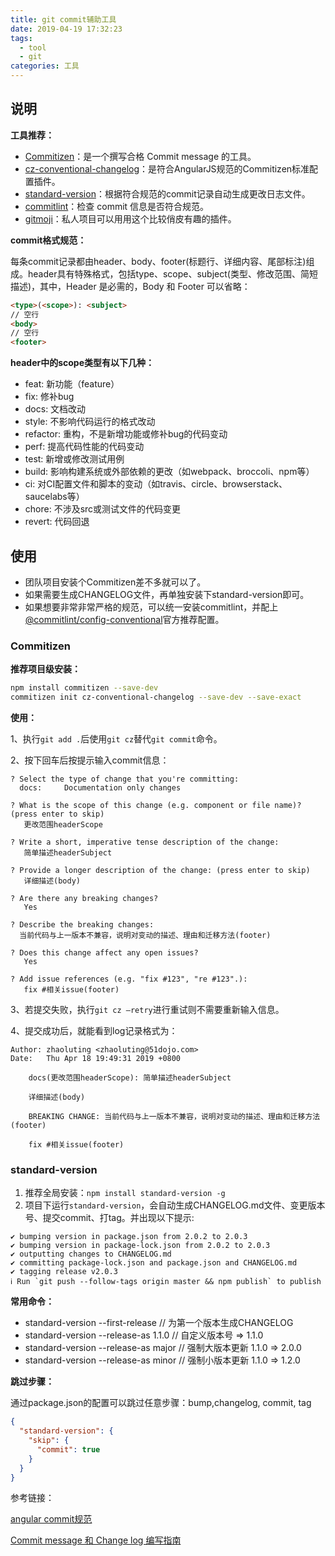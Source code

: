 ```yaml
---
title: git commit辅助工具
date: 2019-04-19 17:32:23
tags:
  - tool
  - git
categories: 工具
---
```


## 说明

**工具推荐：**

- [Commitizen](https://github.com/commitizen/cz-cli)：是一个撰写合格 Commit message 的工具。
- [cz-conventional-changelog](https://github.com/commitizen/cz-conventional-changelog)：是符合AngularJS规范的Commitizen标准配置插件。
- [standard-version](https://github.com/conventional-changelog/standard-version)：根据符合规范的commit记录自动生成更改日志文件。
- [commitlint](https://github.com/conventional-changelog/commitlint)：检查 commit 信息是否符合规范。
- [gitmoji](https://github.com/carloscuesta/gitmoji)：私人项目可以用用这个比较俏皮有趣的插件。

<!--more-->

**commit格式规范：**

每条commit记录都由header、body、footer(标题行、详细内容、尾部标注)组成。header具有特殊格式，包括type、scope、subject(类型、修改范围、简短描述)，其中，Header 是必需的，Body 和 Footer 可以省略：

```html
<type>(<scope>): <subject>
// 空行
<body>
// 空行
<footer>
```

**header中的scope类型有以下几种：**

- feat: 新功能（feature）
- fix: 修补bug 
- docs: 文档改动
- style: 不影响代码运行的格式改动
- refactor: 重构，不是新增功能或修补bug的代码变动
- perf: 提高代码性能的代码变动
- test: 新增或修改测试用例
- build: 影响构建系统或外部依赖的更改（如webpack、broccoli、npm等）
- ci: 对CI配置文件和脚本的变动（如travis、circle、browserstack、saucelabs等）
- chore: 不涉及src或测试文件的代码变更 
- revert: 代码回退



## 使用

- 团队项目安装个Commitizen差不多就可以了。
- 如果需要生成CHANGELOG文件，再单独安装下standard-version即可。
- 如果想要非常非常严格的规范，可以统一安装commitlint，并配上[@commitlint/config-conventional](https://github.com/conventional-changelog/commitlint/blob/master/@commitlint/config-conventional)官方推荐配置。

### Commitizen

**推荐项目级安装：**

```bash
npm install commitizen --save-dev
commitizen init cz-conventional-changelog --save-dev --save-exact
```

**使用：**

1、执行`git add .`后使用`git cz`替代`git commit`命令。

2、按下回车后按提示输入commit信息：

```
? Select the type of change that you're committing:
  docs:     Documentation only changes

? What is the scope of this change (e.g. component or file name)? (press enter to skip)
   更改范围headerScope

? Write a short, imperative tense description of the change:
   简单描述headerSubject

? Provide a longer description of the change: (press enter to skip)
   详细描述(body)

? Are there any breaking changes?
   Yes

? Describe the breaking changes:
  当前代码与上一版本不兼容，说明对变动的描述、理由和迁移方法(footer)

? Does this change affect any open issues?
   Yes

? Add issue references (e.g. "fix #123", "re #123".):
   fix #相关issue(footer)
```

3、若提交失败，执行`git cz —retry`进行重试则不需要重新输入信息。

4、提交成功后，就能看到log记录格式为：

```
Author: zhaoluting <zhaoluting@51dojo.com>
Date:   Thu Apr 18 19:49:31 2019 +0800

    docs(更改范围headerScope): 简单描述headerSubject
    
    详细描述(body)
    
    BREAKING CHANGE: 当前代码与上一版本不兼容，说明对变动的描述、理由和迁移方法(footer)
    
    fix #相关issue(footer)
```



### standard-version

1. 推荐全局安装：`npm install standard-version -g`
2. 项目下运行`standard-version`，会自动生成CHANGELOG.md文件、变更版本号、提交commit、打tag。并出现以下提示:

```
✔ bumping version in package.json from 2.0.2 to 2.0.3
✔ bumping version in package-lock.json from 2.0.2 to 2.0.3
✔ outputting changes to CHANGELOG.md
✔ committing package-lock.json and package.json and CHANGELOG.md
✔ tagging release v2.0.3
ℹ Run `git push --follow-tags origin master && npm publish` to publish
```



**常用命令：**

- standard-version --first-release // 为第一个版本生成CHANGELOG
- standard-version --release-as 1.1.0  // 自定义版本号 => 1.1.0 
- standard-version --release-as major // 强制大版本更新 1.1.0 => 2.0.0
- standard-version --release-as minor // 强制小版本更新 1.1.0 => 1.2.0



**跳过步骤：**

通过package.json的配置可以跳过任意步骤：bump,changelog, commit, tag

```json
{
  "standard-version": {
    "skip": {
      "commit": true
    }
  }
}
```



参考链接：

[angular commit规范](https://github.com/angular/angular.js/blob/master/DEVELOPERS.md#-git-commit-guidelines)

[Commit message 和 Change log 编写指南](<http://www.ruanyifeng.com/blog/2016/01/commit_message_change_log.html>)

